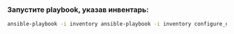 ### Запустите playbook, указав инвентарь:

```bash
ansible-playbook -i inventory ansible-playbook -i inventory configure_ocserv.yml
```


